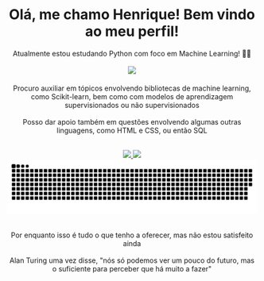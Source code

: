 <html>
<head>
  <script src="https://kit.fontawesome.com/YOUR_KIT_CODE.js" crossorigin="anonymous"></script>
  <h1 align="center"> Olá, me chamo Henrique! Bem vindo ao meu perfil! </h1>
</head>

<body>

<p align="center"> 
Atualmente estou estudando Python com foco em Machine Learning! 🐍🤖 <br><br>
<a><img src="https://i.pinimg.com/originals/19/6a/d9/196ad9d3122098b297d7b99ce9ff209f.gif"/></a> <br> <br>
Procuro auxiliar em tópicos envolvendo bibliotecas de machine learning, como Scikit-learn, bem como com modelos de aprendizagem supervisionados ou não supervisionados <br>
<br> Posso dar apoio também em questões envolvendo algumas outras linguagens, como HTML e CSS, ou então SQL <br><br>
</p>

<div align="center">
  <a href="https://github.com/Osodnil">
  <img height="150em" src="https://github-readme-stats.vercel.app/api/top-langs/?username=Osodnil&layout=compact&langs_count=7&theme=dracula"/>
  <img height="150em" src="https://github-readme-stats.vercel.app/api?username=Osodnil&show_icons=true&theme=dracula&include_all_commits=true&count_private=true"/>
  </a>
</div>

<img src="https://raw.githubusercontent.com/Osodnil/Osodnil/output/snake.svg" alt="Snake animation" />

<p align="center">
<br> Por enquanto isso é tudo o que tenho a oferecer, mas não estou satisfeito ainda <br>
<br> Alan Turing uma vez disse, "nós só podemos ver um pouco do futuro, mas o suficiente para perceber que há muito a fazer"
</p>

<div align="center">
  <a href="https://www.linkedin.com/in/henrique-lindoso-53459323b/" target="_blank">
    <i class="fa-brands fa-twitter"></i>
  </a>
  <a href="https://www.instagram.com/h_lindoso/" target="_blank">
    <i class="fa-brands fa-instagram"></i>
  </a>
  <a href="lindoso70@gmail.com">
    <i class="fa-solid fa-envelope"></i>
  </a>
</div>

</body>
</html>
